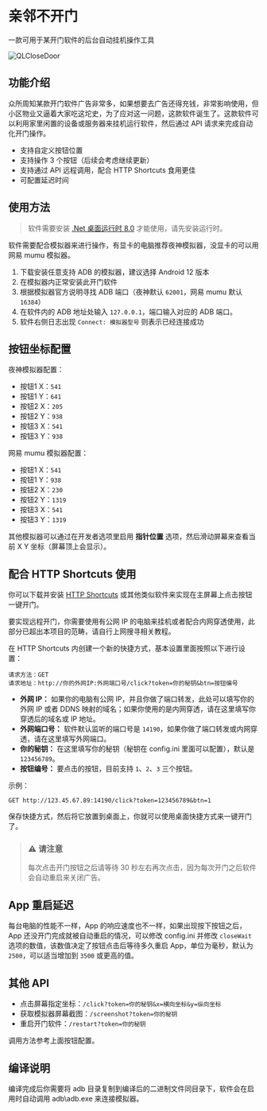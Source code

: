 # 亲邻不开门
一款可用于某开门软件的后台自动挂机操作工具

![QLCloseDoor](https://github.com/kasuganosoras/QLCloseDoor/assets/34357771/a4b41d74-dfe1-4f23-8bba-bd9689d6d2dd)

## 功能介绍
众所周知某款开门软件广告非常多，如果想要去广告还得充钱，非常影响使用，但小区物业又逼着大家吃这坨史，为了应对这一问题，这款软件诞生了。这款软件可以利用家里闲置的设备或服务器来挂机运行软件，然后通过 API 请求来完成自动化开门操作。

- 支持自定义按钮位置
- 支持操作 3 个按钮（后续会考虑继续更新）
- 支持通过 API 远程调用，配合 HTTP Shortcuts 食用更佳
- 可配置延迟时间

## 使用方法

> 软件需要安装 [.Net 桌面运行时 8.0](https://dotnet.microsoft.com/zh-cn/download/dotnet/thank-you/runtime-desktop-8.0.6-windows-x64-installer) 才能使用，请先安装运行时。

软件需要配合模拟器来进行操作，有显卡的电脑推荐夜神模拟器，没显卡的可以用网易 mumu 模拟器。

1. 下载安装任意支持 ADB 的模拟器，建议选择 Android 12 版本
2. 在模拟器内正常安装此开门软件
3. 根据模拟器官方说明寻找 ADB 端口（夜神默认 `62001`，网易 mumu 默认 `16384`）
4. 在软件内的 ADB 地址处输入 `127.0.0.1`，端口输入对应的 ADB 端口。
5. 软件右侧日志出现 `Connect: 模拟器型号` 则表示已经连接成功

## 按钮坐标配置
夜神模拟器配置：
* 按钮1 X：`541`
* 按钮1 Y：`641`
* 按钮2 X：`205`
* 按钮2 Y：`938`
* 按钮3 X：`541`
* 按钮3 Y：`938`

网易 mumu 模拟器配置：
* 按钮1 X：`541`
* 按钮1 Y：`938`
* 按钮2 X：`230`
* 按钮2 Y：`1319`
* 按钮3 X：`541`
* 按钮3 Y：`1319`

其他模拟器可以通过在开发者选项里启用 __指针位置__ 选项，然后滑动屏幕来查看当前 X Y 坐标（屏幕顶上会显示）。

## 配合 HTTP Shortcuts 使用
你可以下载并安装 [HTTP Shortcuts](https://http-shortcuts.rmy.ch/) 或其他类似软件来实现在主屏幕上点击按钮一键开门。

要实现远程开门，你需要使用有公网 IP 的电脑来挂机或者配合内网穿透使用，此部分已超出本项目的范畴，请自行上网搜寻相关教程。

在 HTTP Shortcuts 内创建一个新的快捷方式，基本设置里面按照以下进行设置：

```text
请求方法：GET
请求地址：http://你的外网IP:外网端口号/click?token=你的秘钥&btn=按钮编号
```

* **外网 IP：** 如果你的电脑有公网 IP，并且你做了端口转发，此处可以填写你的外网 IP 或者 DDNS 映射的域名；如果你使用的是内网穿透，请在这里填写你穿透后的域名或 IP 地址。
* **外网端口号：** 软件默认监听的端口号是 `14190`，如果你做了端口转发或内网穿透，请在这里填写外网端口。
* **你的秘钥：** 在这里填写你的秘钥（秘钥在 config.ini 里面可以配置），默认是 `123456789`。
* **按钮编号：** 要点击的按钮，目前支持 `1`、`2`、`3` 三个按钮。

示例：
```
GET http://123.45.67.89:14190/click?token=123456789&btn=1
```

保存快捷方式，然后将它放置到桌面上，你就可以使用桌面快捷方式来一键开门了。

> ### ⚠️ 请注意
> 每次点击开门按钮之后请等待 30 秒左右再次点击，因为每次开门之后软件会自动重启来关闭广告。

## App 重启延迟
每台电脑的性能不一样，App 的响应速度也不一样，如果出现按下按钮之后，App 还没开门完成就被自动重启的情况，可以修改 config.ini 并修改 `closeWait` 选项的数值，该数值决定了按钮点击后等待多久重启 App，单位为毫秒，默认为 `2500`，可以适当增加到 `3500` 或更高的值。

## 其他 API

* 点击屏幕指定坐标：`/click?token=你的秘钥&x=横向坐标&y=纵向坐标`
* 获取模拟器屏幕截图：`/screenshot?token=你的秘钥`
* 重启开门软件：`/restart?token=你的秘钥`

调用方法参考上面按钮配置。

## 编译说明
编译完成后你需要将 adb 目录复制到编译后的二进制文件同目录下，软件会在启用时自动调用 adb\adb.exe 来连接模拟器。
